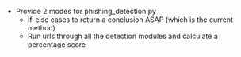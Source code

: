 - Provide 2 modes for phishing_detection.py
    - if-else cases to return a conclusion ASAP (which is the current method)
    - Run urls through all the detection modules and calculate a percentage score